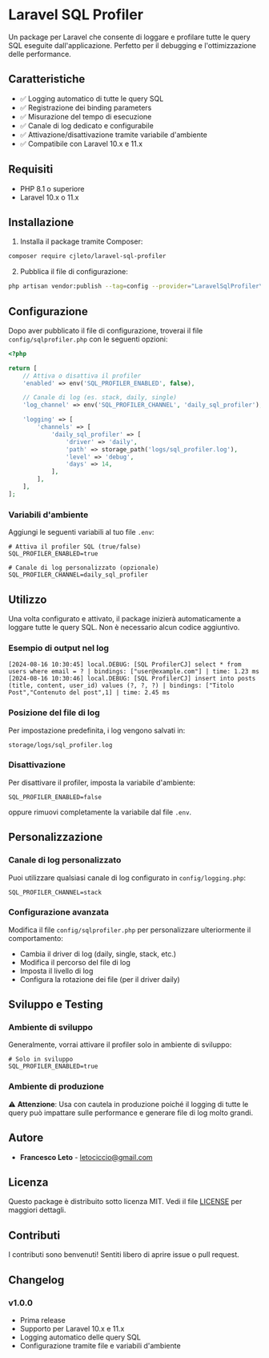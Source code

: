 # Laravel SQL Profiler

Un package per Laravel che consente di loggare e profilare tutte le query SQL eseguite dall'applicazione. Perfetto per il debugging e l'ottimizzazione delle performance.

## Caratteristiche

- ✅ Logging automatico di tutte le query SQL
- ✅ Registrazione dei binding parameters
- ✅ Misurazione del tempo di esecuzione
- ✅ Canale di log dedicato e configurabile
- ✅ Attivazione/disattivazione tramite variabile d'ambiente
- ✅ Compatibile con Laravel 10.x e 11.x

## Requisiti

- PHP 8.1 o superiore
- Laravel 10.x o 11.x

## Installazione

1. Installa il package tramite Composer:

```bash
composer require cjleto/laravel-sql-profiler
```

2. Pubblica il file di configurazione:

```bash
php artisan vendor:publish --tag=config --provider="LaravelSqlProfiler\SqlProfilerServiceProvider"
```

## Configurazione

Dopo aver pubblicato il file di configurazione, troverai il file `config/sqlprofiler.php` con le seguenti opzioni:

```php
<?php

return [
    // Attiva o disattiva il profiler
    'enabled' => env('SQL_PROFILER_ENABLED', false),

    // Canale di log (es. stack, daily, single)
    'log_channel' => env('SQL_PROFILER_CHANNEL', 'daily_sql_profiler'),

    'logging' => [
        'channels' => [
            'daily_sql_profiler' => [
                'driver' => 'daily',
                'path' => storage_path('logs/sql_profiler.log'),
                'level' => 'debug',
                'days' => 14,
            ],
        ],
    ],
];
```

### Variabili d'ambiente

Aggiungi le seguenti variabili al tuo file `.env`:

```env
# Attiva il profiler SQL (true/false)
SQL_PROFILER_ENABLED=true

# Canale di log personalizzato (opzionale)
SQL_PROFILER_CHANNEL=daily_sql_profiler
```

## Utilizzo

Una volta configurato e attivato, il package inizierà automaticamente a loggare tutte le query SQL. Non è necessario alcun codice aggiuntivo.

### Esempio di output nel log

```
[2024-08-16 10:30:45] local.DEBUG: [SQL ProfilerCJ] select * from users where email = ? | bindings: ["user@example.com"] | time: 1.23 ms
[2024-08-16 10:30:46] local.DEBUG: [SQL ProfilerCJ] insert into posts (title, content, user_id) values (?, ?, ?) | bindings: ["Titolo Post","Contenuto del post",1] | time: 2.45 ms
```

### Posizione del file di log

Per impostazione predefinita, i log vengono salvati in:
```
storage/logs/sql_profiler.log
```

### Disattivazione

Per disattivare il profiler, imposta la variabile d'ambiente:

```env
SQL_PROFILER_ENABLED=false
```

oppure rimuovi completamente la variabile dal file `.env`.

## Personalizzazione

### Canale di log personalizzato

Puoi utilizzare qualsiasi canale di log configurato in `config/logging.php`:

```env
SQL_PROFILER_CHANNEL=stack
```

### Configurazione avanzata

Modifica il file `config/sqlprofiler.php` per personalizzare ulteriormente il comportamento:

- Cambia il driver di log (daily, single, stack, etc.)
- Modifica il percorso del file di log
- Imposta il livello di log
- Configura la rotazione dei file (per il driver daily)

## Sviluppo e Testing

### Ambiente di sviluppo

Generalmente, vorrai attivare il profiler solo in ambiente di sviluppo:

```env
# Solo in sviluppo
SQL_PROFILER_ENABLED=true
```

### Ambiente di produzione

⚠️ **Attenzione**: Usa con cautela in produzione poiché il logging di tutte le query può impattare sulle performance e generare file di log molto grandi.

## Autore

- **Francesco Leto** - [letociccio@gmail.com](mailto:letociccio@gmail.com)

## Licenza

Questo package è distribuito sotto licenza MIT. Vedi il file [LICENSE](LICENSE) per maggiori dettagli.

## Contributi

I contributi sono benvenuti! Sentiti libero di aprire issue o pull request.

## Changelog

### v1.0.0
- Prima release
- Supporto per Laravel 10.x e 11.x
- Logging automatico delle query SQL
- Configurazione tramite file e variabili d'ambiente